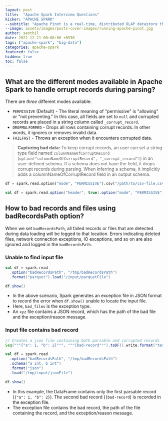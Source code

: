 ```yaml
---
layout: post
title:  "Apache Spark Interview Questions"
kicker: "APACHE SPARK"
--subtitle: "Apache Pinot is a real-time, distributed OLAP datastore that was built for low-latency, high-throughput analytics, making it perfect for user-facing analytical workloads."
--image: assets/images/posts-cover-images/running-apache-pinot.jpg
author: senthil
date: 2022-12-21 00:00:00 +0530
tags: ["apache-spark", "big-data"]
categories: apache-spark
featured: false
hidden: true
toc: false
---
```


## What are the different modes available in Apache Spark to handle orrupt records during parsing?

There are *three* different modes available:

- `PERMISSIVE` (Default) - The literal meaning of "permissive" is "allowing" or "not preventing." In this case, all fields are set to `null` and corrupted records are placed in a string column called `_corrupt_record`.
- `DROPMALFORMED` - Drops all rows containing corrupt records. In other words, it ignores or removes invalid data.
- `FAILFAST` - Throws an exception when it encounters corrupted data.

> **Capturing bad data:** To keep corrupt records, an user can set a string type field named `columnNameOfCorruptRecord` (`option("columnNameOfCorruptRecord", "_corrupt_record")`) in an user-defined schema. If a schema does not have the field, it drops corrupt records during parsing. When inferring a schema, it implicitly adds a columnNameOfCorruptRecord field in an output schema.

```python
df = spark.read.option("mode", "PERMISSIVE").csv("/path/to/csv-file.csv", header=True, inferSchema=True)
```

```scala
val df = spark.read.option("header", true).option("mode", "PERMISSIVE").csv("./inputs/employees.csv")
```

## How to bad records and files using  badRecordsPath option?

When we set `badRecordsPath`, all failed records or files that are detected during data loading will be logged to that location. Errors indicating deleted files, network connection exceptions, IO exceptions, and so on are also ignored and logged in the `badRecordsPath`.

### Unable to find input file

```scala
val df = spark.read
  .option("badRecordsPath", "/tmp/badRecordsPath")
  .format("parquet").load("/input/parquetFile")

df.show()
```

- In the above scenario, Spark generates an exception file in JSON format to record the error when `df.show()` unable to locate the input file.
- Here, `bad_files` is the exception type.
- An `xyz` file contains a JSON record, which has the path of the bad file and the exception/reason message.

### Input file contains bad record

```scala
// Creates a json file containing both parsable and corrupted records
Seq("""{"a": 1, "b": 2}""", """{bad-record""").toDF().write.format("text").save("/tmp/input/jsonFile")

val df = spark.read
  .option("badRecordsPath", "/tmp/badRecordsPath")
  .schema("a int, b int")
  .format("json")
  .load("/tmp/input/jsonFile")

df.show()
```

- In this example, the DataFrame contains only the first parsable record (`{"a": 1, "b": 2}`). The second bad record (`{bad-record`) is recorded in the exception file.
- The exception file contains the bad record, the path of the file containing the record, and the exception/reason message.